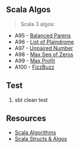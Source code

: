 Scala Algos
-----------
>Scala 3 algos:
* A95 - [Balanced Parens](https://github.com/objektwerks/scala.algos/blob/main/src/test/scala/objektwerks/A95Test.scala)
* A96 - [List of Plaindrome](https://github.com/objektwerks/scala.algos/blob/main/src/test/scala/objektwerks/A96Test.scala)
* A97 - [Unpaired Number](https://github.com/objektwerks/scala.algos/blob/main/src/test/scala/objektwerks/A97Test.scala)
* A98 - [Max Seq of Zeros](https://github.com/objektwerks/scala.algos/blob/main/src/test/scala/objektwerks/A98Test.scala)
* A99 - [Max Profit](https://github.com/objektwerks/scala.algos/blob/main/src/test/scala/objektwerks/A99Test.scala)
* A100 - [FizzBuzz](https://github.com/objektwerks/scala.algos/blob/main/src/test/scala/objektwerks/A100Test.scala)

Test
----
1. sbt clean test

Resources
---------
* [Scala Algorithms](https://www.scala-algorithms.com/)
* [Scala Structs & Algos](https://github.com/objektwerks/scala.structs.algos)